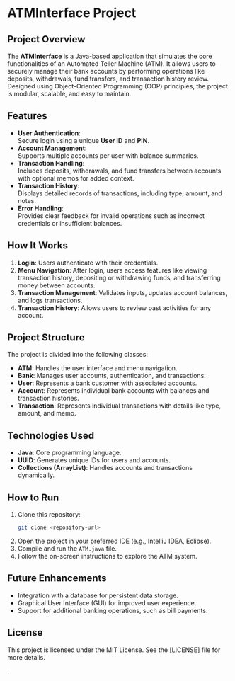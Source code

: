 # ATMInterface Project

## Project Overview
The **ATMInterface** is a Java-based application that simulates the core functionalities of an Automated Teller Machine (ATM). It allows users to securely manage their bank accounts by performing operations like deposits, withdrawals, fund transfers, and transaction history review. Designed using Object-Oriented Programming (OOP) principles, the project is modular, scalable, and easy to maintain.

## Features
- **User Authentication**:  
  Secure login using a unique **User ID** and **PIN**.  
- **Account Management**:  
  Supports multiple accounts per user with balance summaries.  
- **Transaction Handling**:  
  Includes deposits, withdrawals, and fund transfers between accounts with optional memos for added context.  
- **Transaction History**:  
  Displays detailed records of transactions, including type, amount, and notes.  
- **Error Handling**:  
  Provides clear feedback for invalid operations such as incorrect credentials or insufficient balances.

## How It Works
1. **Login**: Users authenticate with their credentials.
2. **Menu Navigation**: After login, users access features like viewing transaction history, depositing or withdrawing funds, and transferring money between accounts.
3. **Transaction Management**: Validates inputs, updates account balances, and logs transactions.
4. **Transaction History**: Allows users to review past activities for any account.

## Project Structure
The project is divided into the following classes:
- **ATM**: Handles the user interface and menu navigation.
- **Bank**: Manages user accounts, authentication, and transactions.
- **User**: Represents a bank customer with associated accounts.
- **Account**: Represents individual bank accounts with balances and transaction histories.
- **Transaction**: Represents individual transactions with details like type, amount, and memo.

## Technologies Used
- **Java**: Core programming language.
- **UUID**: Generates unique IDs for users and accounts.
- **Collections (ArrayList)**: Handles accounts and transactions dynamically.

## How to Run
1. Clone this repository:  
   ```bash
   git clone <repository-url>
2. Open the project in your preferred IDE (e.g., IntelliJ IDEA, Eclipse).
3. Compile and run the `ATM.java` file.
4. Follow the on-screen instructions to explore the ATM system.
   
## Future Enhancements
- Integration with a database for persistent data storage.
- Graphical User Interface (GUI) for improved user experience.
- Support for additional banking operations, such as bill payments.

## License
This project is licensed under the MIT License. See the [LICENSE] file for more details.

.
   

